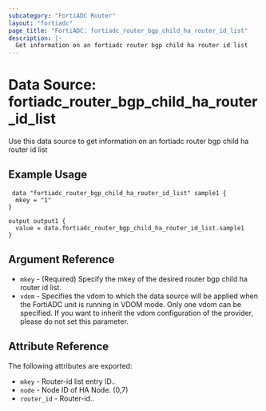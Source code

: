 ```yaml
---
subcategory: "FortiADC Router"
layout: "fortiadc"
page_title: "FortiADC: fortiadc_router_bgp_child_ha_router_id_list"
description: |-
  Get information on an fortiadc router bgp child ha router id list
---
```


# Data Source: fortiadc_router_bgp_child_ha_router_id_list
Use this data source to get information on an fortiadc router bgp child ha router id list

## Example Usage

```hcl
 data "fortiadc_router_bgp_child_ha_router_id_list" sample1 {
  mkey = "1"
}

output output1 {
  value = data.fortiadc_router_bgp_child_ha_router_id_list.sample1
}
```

## Argument Reference
* `mkey` - (Required) Specify the mkey of the desired  router bgp child ha router id list.
* `vdom` - Specifies the vdom to which the data source will be applied when the FortiADC unit is running in VDOM mode. Only one vdom can be specified. If you want to inherit the vdom configuration of the provider, please do not set this parameter.


## Attribute Reference

The following attributes are exported:

* `mkey` - Router-id list entry ID..
* `node` - Node ID of HA Node. (0,7)
* `router_id` - Router-id.. 

